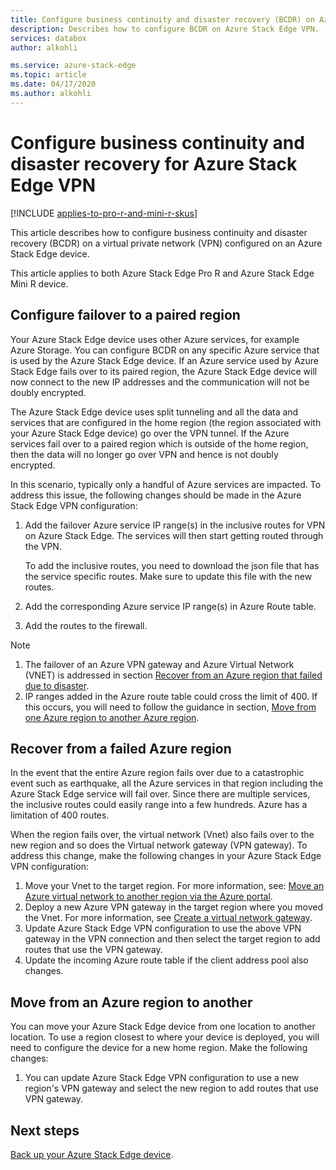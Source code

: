 ```yaml
---
title: Configure business continuity and disaster recovery (BCDR) on Azure Stack Edge virtual private network (VPN)
description: Describes how to configure BCDR on Azure Stack Edge VPN.
services: databox
author: alkohli

ms.service: azure-stack-edge
ms.topic: article
ms.date: 04/17/2020
ms.author: alkohli
---
```


# Configure business continuity and disaster recovery for Azure Stack Edge VPN

[!INCLUDE [applies-to-pro-r-and-mini-r-skus](../../includes/azure-stack-edge-applies-to-pro-r-mini-r-sku.md)]

This article describes how to configure business continuity and disaster recovery (BCDR) on a virtual private network (VPN) configured on an Azure Stack Edge device.

This article applies to both Azure Stack Edge Pro R and Azure Stack Edge Mini R device.

## Configure failover to a paired region

Your Azure Stack Edge device uses other Azure services, for example Azure Storage. You can configure BCDR on any specific Azure service that is used by the Azure Stack Edge device. If an Azure service used by Azure Stack Edge fails over to its paired region, the Azure Stack Edge device will now connect to the new IP addresses and the communication will not be doubly encrypted. 

The Azure Stack Edge device uses split tunneling and all the data and services that are configured in the home region (the region associated with your Azure Stack Edge device) go over the VPN tunnel. If the Azure services fail over to a paired region which is outside of the home region, then the data will no longer go over VPN and hence is not doubly encrypted. 

In this scenario, typically only a handful of Azure services are impacted. To address this issue, the following changes should be made in the Azure Stack Edge VPN configuration:

1. Add the failover Azure service IP range(s) in the inclusive routes for VPN on Azure Stack Edge. The services will then start getting routed through the VPN.

    To add the inclusive routes, you need to download the json file  that has the service specific routes. Make sure to update this file with the new routes.
2. Add the corresponding Azure service IP range(s) in Azure Route table.
3. Add the routes to the firewall.

> [!NOTE]
>
> 1. The failover of an Azure VPN gateway and Azure Virtual Network (VNET) is addressed in section [Recover from an Azure region that failed due to disaster](#recover-from-a-failed-azure-region).
> 2. IP ranges added in the Azure route table could cross the limit of 400. If this occurs, you will need to follow the guidance in section, [Move from one Azure region to another Azure region](#move-from-an-azure-region-to-another).

## Recover from a failed Azure region

In the event that the entire Azure region fails over due to a catastrophic event such as earthquake, all the Azure services in that region including the Azure Stack Edge service will fail over. Since there are multiple services, the inclusive routes could easily range into a few hundreds. Azure has a limitation of 400 routes. 

When the region fails over, the virtual network (Vnet) also fails over to the new region and so does the Virtual network gateway (VPN gateway). To address this change, make the following changes in your Azure Stack Edge VPN configuration:

1. Move your Vnet to the target region. For more information, see: [Move an Azure virtual network to another region via the Azure portal](../virtual-network/move-across-regions-vnet-portal.md).
2. Deploy a new Azure VPN gateway in the target region where you moved the Vnet. For more information, see [Create a virtual network gateway](../vpn-gateway/vpn-gateway-howto-point-to-site-resource-manager-portal.md#creategw).
3. Update Azure Stack Edge VPN configuration to use the above VPN gateway in the VPN connection and then select the target region to add routes that use the VPN gateway.
4. Update the incoming Azure route table if the client address pool also changes. 

## Move from an Azure region to another

You can move your Azure Stack Edge device from one location to another location. To use a region closest to where your device is deployed, you will need to configure the device for a new home region. Make the following changes:

1. You can update Azure Stack Edge VPN configuration to use a new region's VPN gateway and select the new region to add routes that use VPN gateway.

## Next steps

[Back up your Azure Stack Edge device](azure-stack-edge-gpu-prepare-device-failure.md).
